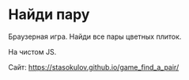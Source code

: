 # Найди пару
Браузерная игра. Найди все пары цветных плиток.

На чистом JS.

Сайт: https://stasokulov.github.io/game_find_a_pair/
